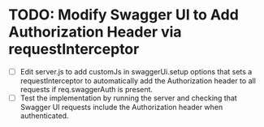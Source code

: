 # TODO: Modify Swagger UI to Add Authorization Header via requestInterceptor

- [ ] Edit server.js to add customJs in swaggerUi.setup options that sets a requestInterceptor to automatically add the Authorization header to all requests if req.swaggerAuth is present.
- [ ] Test the implementation by running the server and checking that Swagger UI requests include the Authorization header when authenticated.
